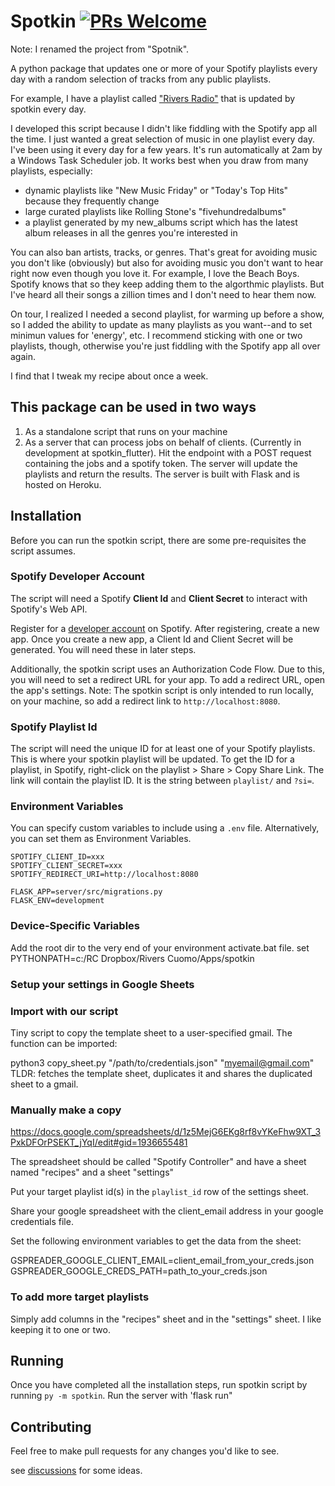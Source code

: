 # Spotkin [![PRs Welcome](https://img.shields.io/badge/PRs-welcome-brightgreen.svg?style=flat-square)](https://makeapullrequest.com)

Note: I renamed the project from "Spotnik".

A python package that updates one or more of your Spotify playlists every day with a random selection of tracks from any public playlists.

For example, I have a playlist called ["Rivers Radio"](https://open.spotify.com/playlist/1HaQfSGjNzIsiC5qOsCUcW?si=861bc59c458b4b0a) that is updated by spotkin every day.

I developed this script because I didn't like fiddling with the Spotify app all the time. I just wanted a great selection of music in one playlist every day. I've been using it every day for a few years. It's run automatically at 2am by a Windows Task Scheduler job. It works best when you draw from many playlists, especially:

- dynamic playlists like "New Music Friday" or "Today's Top Hits" because they frequently change
- large curated playlists like Rolling Stone's "fivehundredalbums"
- a playlist generated by my new_albums script which has the latest album releases in all the genres you're interested in  

You can also ban artists, tracks, or genres. That's great for avoiding music you don't like (obviously) but also for avoiding music you don't want to hear right now even though you love it. For example, I love the Beach Boys. Spotify knows that so they keep adding them to the algorthmic playlists. But I've heard all their songs a zillion times and I don't need to hear them now.

On tour, I realized I needed a second playlist, for warming up before a show, so I added the ability to update as many playlists as you want--and to set minimun values for 'energy', etc. I recommend sticking with one or two playlists, though, otherwise you're just fiddling with the Spotify app all over again.

I find that I tweak my recipe about once a week.

## This package can be used in two ways

1. As a standalone script that runs on your machine
2. As a server that can process jobs on behalf of clients. (Currently in development at spotkin_flutter). Hit the endpoint with a POST request containing the jobs and a spotify token. The server will update the playlists and return the results. The server is built with Flask and is hosted on Heroku.

## Installation

Before you can run the spotkin script, there are some pre-requisites the script assumes.

### Spotify Developer Account

The script will need a Spotify **Client Id** and **Client Secret** to interact with Spotify's Web API.

Register for a [developer account](https://developer.spotify.com) on Spotify. After registering, create a new app. Once you create a new app, a Client Id and Client Secret will be generated. You will need these in later steps.

Additionally, the spotkin script uses an Authorization Code Flow. Due to this, you will need to set a redirect URL for your app. To add a redirect URL, open the app's settings. Note: The spotkin script is only intended to run locally, on your machine, so add a redirect link to `http://localhost:8080`.

### Spotify Playlist Id

The script will need the unique ID for at least one of your Spotify playlists. This is where your spotkin playlist will be updated. To get the ID for a playlist, in Spotify, right-click on the playlist > Share > Copy Share Link. The link will contain the playlist ID. It is the string between `playlist/` and `?si=`.

### Environment Variables

You can specify custom variables to include using a `.env` file.  Alternatively, you can set them as Environment Variables.

```
SPOTIFY_CLIENT_ID=xxx
SPOTIFY_CLIENT_SECRET=xxx
SPOTIFY_REDIRECT_URI=http://localhost:8080

FLASK_APP=server/src/migrations.py
FLASK_ENV=development
```

### Device-Specific Variables

Add the root dir to the very end of your environment activate.bat file.
set PYTHONPATH=c:/RC Dropbox/Rivers Cuomo/Apps/spotkin

### Setup your settings in Google Sheets

### Import with our script

Tiny script to copy the template sheet to a user-specified gmail.
The function can be imported:

python3 copy_sheet.py "/path/to/credentials.json" "<myemail@gmail.com>"
TLDR: fetches the template sheet, duplicates it and shares the duplicated sheet to a gmail.

### Manually make a copy

<https://docs.google.com/spreadsheets/d/1z5MejG6EKg8rf8vYKeFhw9XT_3PxkDFOrPSEKT_jYqI/edit#gid=1936655481>

The spreadsheet should be called "Spotify Controller" and have a sheet named "recipes" and a sheet "settings"

Put your target playlist id(s) in the `playlist_id` row of the settings sheet.

Share your google spreadsheet with the client_email address in your google credentials file.

Set the following environment variables to get the data from the sheet:

GSPREADER_GOOGLE_CLIENT_EMAIL=client_email_from_your_creds.json
GSPREADER_GOOGLE_CREDS_PATH=path_to_your_creds.json

### To add more target playlists

Simply add columns in the "recipes" sheet and in the "settings" sheet. I like keeping it to one or two.

## Running

Once you have completed all the installation steps, run spotkin script by running `py -m spotkin`.
Run the server with 'flask run"

## Contributing

Feel free to make pull requests for any changes you'd like to see.  

see [discussions](https://github.com/riverscuomo/spotkin/discussions/11) for some ideas.
